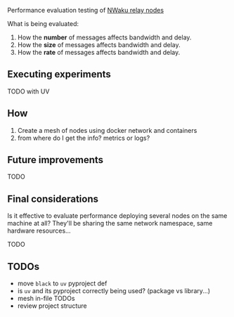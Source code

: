 Performance evaluation testing of [NWaku relay nodes](https://github.com/waku-org/nwaku)

What is being evaluated:

1. How the **number** of messages affects bandwidth and delay.
2. How the **size** of messages affects bandwidth and delay.
3. How the **rate** of messages affects bandwidth and delay.

## Executing experiments

TODO with UV

## How

1. Create a mesh of nodes using docker network and containers
2. from where do I get the info? metrics or logs?

## Future improvements

TODO

## Final considerations

Is it effective to evaluate performance deploying several nodes on the same machine at all?
They'll be sharing the same network namespace, same hardware resources...

TODO

## TODOs

- move `black` to `uv` pyproject def
- is `uv` and its pyproject correctly being used? (package vs library...)
- mesh in-file TODOs
- review project structure
